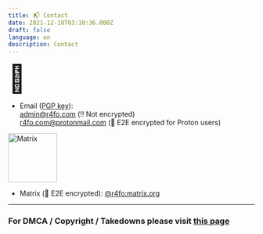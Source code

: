 ```yaml
---
title: 📬 Contact
date: 2021-12-18T03:10:36.000Z
draft: false
language: en
description: Contact
---
```


<h1 style="font-size: 55px; margin: 0px">📧</h1>
<ul>
<li>
Email (<a href="https://r4fo.com/pgp.txt">PGP key</a>): <br>
<a href="mailto:admin@r4fo.com">admin@r4fo.com</a> (‼️ Not encrypted) <br>
<a href="mailto:r4fo.com@protonmail.com">r4fo.com@protonmail.com</a> (🔐 E2E encrypted for Proton users) <br>
</li>
</ul>

<img src="/images/icons/matrix.svg" alt="Matrix" width="100"/>
<ul>
<li>
Matrix (🔐 E2E encrypted): <a href="https://matrix.to/#/@r4fo:matrix.org">@r4fo:matrix.org</a><br>
</li>
</ul>

<hr>

### For DMCA / Copyright / Takedowns please visit [this page](http://r4fo.com/takedown/)
<br>
<br>